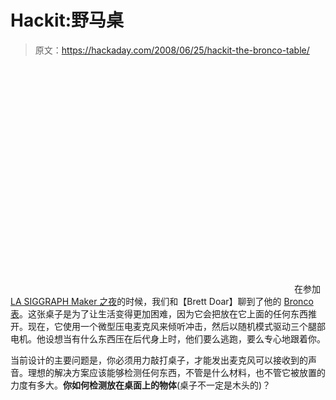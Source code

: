 # Hackit:野马桌

> 原文：<https://hackaday.com/2008/06/25/hackit-the-bronco-table/>

<object width="450" height="364"><param name="movie" value="http://www.youtube.com/v/qN7V3mifBxY&amp;hl=en"></object> 
在参加 [LA SIGGRAPH Maker 之夜](http://www.hackaday.com/2008/06/17/la-siggraph-maker-night/)的时候，我们和【Brett Doar】聊到了他的 [Bronco 表](http://www.youtube.com/watch?v=qN7V3mifBxY)。这张桌子是为了让生活变得更加困难，因为它会把放在它上面的任何东西推开。现在，它使用一个微型压电麦克风来倾听冲击，然后以随机模式驱动三个腿部电机。他设想当有什么东西压在后代身上时，他们要么逃跑，要么专心地跟着你。

当前设计的主要问题是，你必须用力敲打桌子，才能发出麦克风可以接收到的声音。理想的解决方案应该能够检测任何东西，不管是什么材料，也不管它被放置的力度有多大。**你如何检测放在桌面上的物体**(桌子不一定是木头的)？
